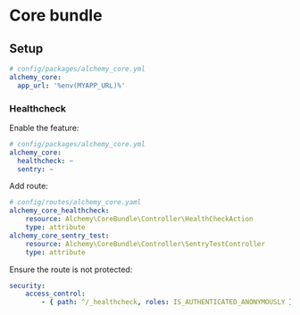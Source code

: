 # Core bundle

## Setup

```yaml
# config/packages/alchemy_core.yml
alchemy_core:
  app_url: '%env(MYAPP_URL)%'
```

### Healthcheck

Enable the feature:
```yaml
# config/packages/alchemy_core.yml
alchemy_core:
  healthcheck: ~
  sentry: ~
```

Add route:
```yaml
# config/routes/alchemy_core.yaml
alchemy_core_healthcheck:
    resource: Alchemy\CoreBundle\Controller\HealthCheckAction
    type: attribute
alchemy_core_sentry_test:
    resource: Alchemy\CoreBundle\Controller\SentryTestController
    type: attribute
```

Ensure the route is not protected:
```yaml
security:
    access_control:
        - { path: ^/_healthcheck, roles: IS_AUTHENTICATED_ANONYMOUSLY }
```
